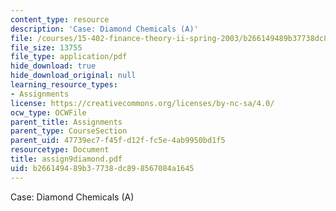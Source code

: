 ```yaml
---
content_type: resource
description: 'Case: Diamond Chemicals (A)'
file: /courses/15-402-finance-theory-ii-spring-2003/b266149489b37738dc898567084a1645_assign9diamond.pdf
file_size: 13755
file_type: application/pdf
hide_download: true
hide_download_original: null
learning_resource_types:
- Assignments
license: https://creativecommons.org/licenses/by-nc-sa/4.0/
ocw_type: OCWFile
parent_title: Assignments
parent_type: CourseSection
parent_uid: 47739ec7-f45f-d12f-fc5e-4ab9950bd1f5
resourcetype: Document
title: assign9diamond.pdf
uid: b2661494-89b3-7738-dc89-8567084a1645
---
```

Case: Diamond Chemicals (A)